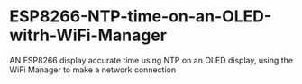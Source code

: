 # ESP8266-NTP-time-on-an-OLED-witrh-WiFi-Manager
AN ESP8266 display accurate time using NTP on an OLED display, using the WiFi Manager to make a network connection
